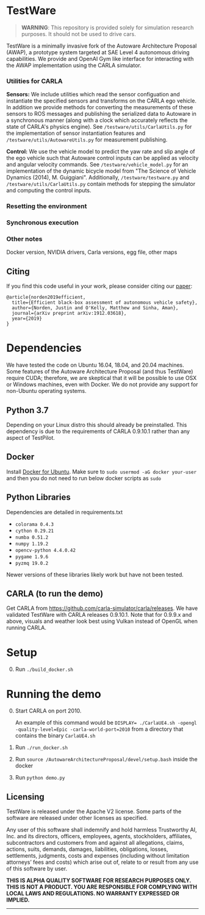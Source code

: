 TestWare
======
> **WARNING**: This repository is provided solely for simulation research purposes. It should not be used to drive cars. 

TestWare is a minimally invasive fork of the Autoware Architecture Proposal (AWAP), a prototype system targeted at SAE Level 4 autonomous driving capabilities. We provide and OpenAI Gym like interface for interacting with the AWAP implementation using the CARLA simulator. 

### Utilities for CARLA

**Sensors:** We include utilities which read the sensor configuation and instantiate the specified sensors and transforms on the CARLA ego vehicle. In addition we provide methods for converting the measurements of these sensors to ROS messages and publishing the serialized data to Autoware in a synchronous manner (along with a clock which accurately reflects the state of CARLA's physics engine). See ``/testware/utils/CarlaUtils.py`` for the implementation of sensor instantiation features and ``/testware/utils/AutowareUtils.py`` for measurement publishing. 

**Control:** 
We use the vehicle model to predict the yaw rate and slip angle of the ego vehicle such that Autoware control inputs can be applied as velocity and angular velocity commands. See ``/testware/vehicle_model.py`` for an implementation of the dynamic bicycle model from "The Science of Vehicle Dynamics (2014), M. Guiggiani". Additionally, ``/testware/testware.py`` and ``/testware/utils/CarlaUtils.py`` contain methods for stepping the simulator and computing the control inputs. 

### Resetting the environment


### Synchronous execution

### Other notes
Docker version, NVIDIA drivers, Carla versions, egg file, other maps

## Citing

If you find this code useful in your work, please consider citing our [paper](https://arxiv.org/abs/1912.03618):

```
@article{norden2019efficient,
  title={Efficient black-box assessment of autonomous vehicle safety},
  author={Norden, Justin and O'Kelly, Matthew and Sinha, Aman},
  journal={arXiv preprint arXiv:1912.03618},
  year={2019}
}
```

# Dependencies
We have tested the code on Ubuntu 16.04, 18.04, and 20.04 machines. Some features of the Autoware Architecture Proposal (and thus TestWare) require CUDA; therefore, we are skeptical that it will be possible to use OSX or Windows machines, even with Docker. We do not provide any support for non-Ubuntu operating systems.

## Python 3.7
Depending on your Linux distro this should already be preinstalled. This dependency is due to the requirements of CARLA 0.9.10.1 rather than any aspect of TestPilot.

## Docker
Install [Docker for Ubuntu](https://docs.docker.com/engine/installation/linux/docker-ce/ubuntu/). Make sure to `sudo usermod -aG docker your-user` and then you do not need to run below docker scripts as `sudo`

## Python Libraries
Dependencies are detailed in requirements.txt
* `colorama 0.4.3`
* `cython 0.29.21`
* `numba 0.51.2`
* `numpy 1.19.2`
* `opencv-python 4.4.0.42`
* `pygame 1.9.6`
* `pyzmq 19.0.2`

Newer versions of these libraries likely work but have not been tested.

## CARLA (to run the demo)
Get CARLA from https://github.com/carla-simulator/carla/releases. We have validated TestWare with CARLA releases 0.9.10.1. Note that for 0.9.9.x and above, visuals and weather look best using Vulkan instead of OpenGL when running CARLA. 


# Setup
0. Run `./build_docker.sh`

# Running the demo
0. Start CARLA on port 2010.
	
	An example of this command would be `DISPLAY= ./CarlaUE4.sh -opengl -quality-level=Epic -carla-world-port=2010` from a directory that contains the binary `CarlaUE4.sh`
1. Run `./run_docker.sh`
2. Run `source /AutowareArchitectureProposal/devel/setup.bash` inside the docker
3. Run `python demo.py`

Licensing
------

TestWare is released under the Apache V2 license. Some parts of the software are released under other licenses as specified.

Any user of this software shall indemnify and hold harmless Trustworthy AI, Inc. and its directors, officers, employees, agents, stockholders, affiliates, subcontractors and customers from and against all allegations, claims, actions, suits, demands, damages, liabilities, obligations, losses, settlements, judgments, costs and expenses (including without limitation attorneys’ fees and costs) which arise out of, relate to or result from any use of this software by user.

**THIS IS ALPHA QUALITY SOFTWARE FOR RESEARCH PURPOSES ONLY. THIS IS NOT A PRODUCT.
YOU ARE RESPONSIBLE FOR COMPLYING WITH LOCAL LAWS AND REGULATIONS.
NO WARRANTY EXPRESSED OR IMPLIED.**

---

